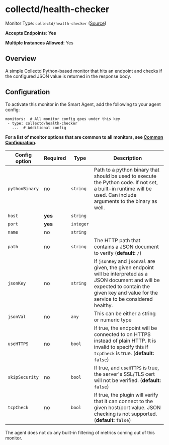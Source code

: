 <!--- GENERATED BY gomplate from scripts/docs/templates/monitor-page.md.tmpl --->

# collectd/health-checker

Monitor Type: `collectd/health-checker` ([Source](https://github.com/signalfx/signalfx-agent/tree/master/pkg/monitors/collectd/healthchecker))

**Accepts Endpoints**: **Yes**

**Multiple Instances Allowed**: Yes

## Overview

A simple Collectd Python-based monitor
that hits an endpoint and checks if the configured JSON value is returned in
the response body.


## Configuration

To activate this monitor in the Smart Agent, add the following to your
agent config:

```
monitors:  # All monitor config goes under this key
 - type: collectd/health-checker
   ...  # Additional config
```

**For a list of monitor options that are common to all monitors, see [Common
Configuration](../monitor-config.md#common-configuration).**


| Config option | Required | Type | Description |
| --- | --- | --- | --- |
| `pythonBinary` | no | `string` | Path to a python binary that should be used to execute the Python code. If not set, a built-in runtime will be used.  Can include arguments to the binary as well. |
| `host` | **yes** | `string` |  |
| `port` | **yes** | `integer` |  |
| `name` | no | `string` |  |
| `path` | no | `string` | The HTTP path that contains a JSON document to verify (**default:** `/`) |
| `jsonKey` | no | `string` | If `jsonKey` and `jsonVal` are given, the given endpoint will be interpreted as a JSON document and will be expected to contain the given key and value for the service to be considered healthy. |
| `jsonVal` | no | `any` | This can be either a string or numeric type |
| `useHTTPS` | no | `bool` | If true, the endpoint will be connected to on HTTPS instead of plain HTTP.  It is invalid to specify this if `tcpCheck` is true. (**default:** `false`) |
| `skipSecurity` | no | `bool` | If true, and `useHTTPS` is true, the server's SSL/TLS cert will not be verified. (**default:** `false`) |
| `tcpCheck` | no | `bool` | If true, the plugin will verify that it can connect to the given host/port value. JSON checking is not supported. (**default:** `false`) |



The agent does not do any built-in filtering of metrics coming out of this
monitor.


